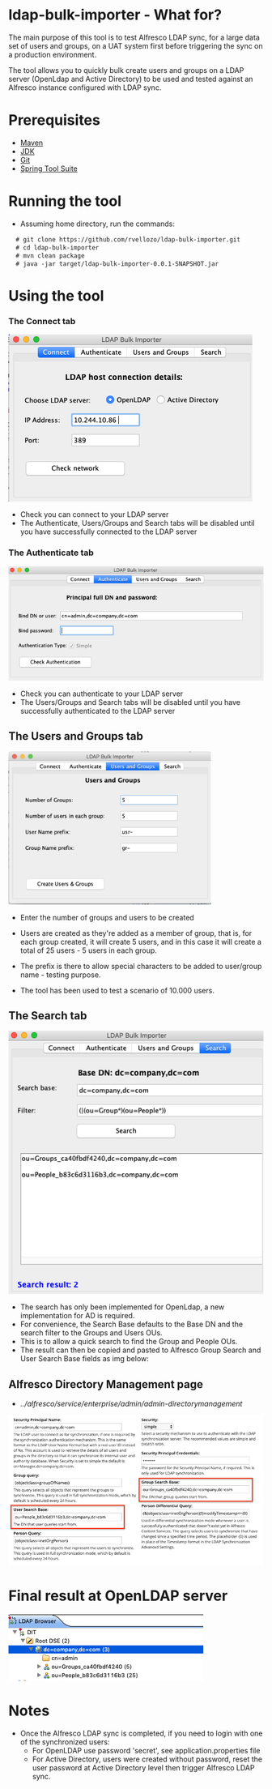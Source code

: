 # ldap-bulk-importer - What for?

The main purpose of this tool is to test Alfresco LDAP sync, for a large data set of users and groups, on a UAT system
first before triggering the sync on a production environment.

The tool allows you to quickly bulk create users and groups on a LDAP server (OpenLdap and Active Directory) to be used
and tested against an Alfresco instance configured with LDAP sync.

# Prerequisites
* [Maven](https://maven.apache.org/download.cgi)
* [JDK](https://www.oracle.com/technetwork/java/javase/downloads/jdk8-downloads-2133151.html)
* [Git](https://git-scm.com/downloads)
* [Spring Tool Suite](https://spring.io/tools3/sts/all)

# Running the tool
* Assuming home directory, run the commands:
```
  # git clone https://github.com/rvellozo/ldap-bulk-importer.git
  # cd ldap-bulk-importer
  # mvn clean package
  # java -jar target/ldap-bulk-importer-0.0.1-SNAPSHOT.jar
```

# Using the tool

### The Connect tab

<img src="/src/main/resources/img/connect.png" >

* Check you can connect to your LDAP server
* The Authenticate, Users/Groups and Search tabs will be disabled until you have successfully connected to the LDAP server

### The Authenticate tab

<img src="/src/main/resources/img/authenticate.png">

* Check you can authenticate to your LDAP server
* The Users/Groups and Search tabs will be disabled until you have successfully authenticated to the LDAP server

## The Users and Groups tab
<img src="/src/main/resources/img/users-groups.png" width="400">

* Enter the number of groups and users to be created
* Users are created as they're added as a member of group, that is, for each group created, it will create 5 users, and in this case it   will create a total of 25 users - 5 users in each 
group.

* The prefix is there to allow special characters to be added to user/group name - testing purpose.
* The tool has been used to test a scenario of 10.000 users.
  
## The Search tab

<img src="/src/main/resources/img/search.png">

* The search has only been implemented for OpenLdap, a new implementation for AD is required.
* For convenience, the Search Base defaults to the Base DN and the search filter to the Groups and Users OUs.
* This is to allow a quick search to find the Group and People OUs.
* The result can then be copied and pasted to Alfresco Group Search and User Search Base fields as img below:

## Alfresco Directory Management page

* _../alfresco/service/enterprise/admin/admin-directorymanagement_

<img src="/src/main/resources/img/alf-dir-mng.png">

# Final result at OpenLDAP server

<img src="/src/main/resources/img/ldap-server.png">

# Notes
* Once the Alfresco LDAP sync is completed, if you need to login with one of the synchronized users:
  * For OpenLDAP use password 'secret', see application.properties file
  * For Active Directory, users were created without password, reset the user password at Active Directory level then trigger Alfresco     LDAP sync.
